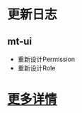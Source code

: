 # 更新日志
## mt-ui
- 重新设计Permission
- 重新设计Role
# [更多详情](https://github.com/publicdevop2019/mt-auth/projects/19)
